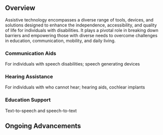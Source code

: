 ## Overview
Assistive technology encompasses a diverse range of tools, devices, and solutions designed to enhance the independence, accessibility, and quality of life for individuals with disabilities. It plays a pivotal role in breaking down barriers and empowering those with diverse needs to overcome challenges in education, communication, mobility, and daily living.
### Communication Aids
For individuals with speech disabilities; 
speech generating devices
### Hearing Assistance
For individuals with who cannot hear; 
hearing aids, cochlear implants
### Education Support
Text-to-speech and speech-to-text
## Ongoing Advancements

